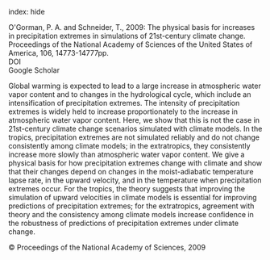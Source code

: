 index: hide

<div class="Citation">

  <div class="Citation-body">
    <div class="Citation-text">O'Gorman, P. A. and Schneider, T., 2009: The physical basis for increases in precipitation extremes in simulations of 21st-century climate change. <span class="Article-journal">Proceedings of the National Academy of Sciences of the United States of America, </span><span class="Article-volume">106, </span>14773-14777pp.</div>
    <div class="Citation-links">
      <div class="CitationLink" data-href="https://doi.org/10.1073/pnas.0907610106">
        <div class="CitationLink-icon CitationLink-Doi"></div>
        <div class="CitationLink-text">DOI</div>
      </div>
      <div class="CitationLink" data-href="https://scholar.google.com/scholar?q=10.1073/pnas.0907610106">
        <div class="CitationLink-icon CitationLink-Scholar"></div>
        <div class="CitationLink-text">Google Scholar</div>
      </div>
    </div>
  </div>
</div>

Global warming is expected to lead to a large increase in atmospheric water vapor content and to changes in the hydrological cycle, which include an intensification of precipitation extremes. The intensity of precipitation extremes is widely held to increase proportionately to the increase in atmospheric water vapor content. Here, we show that this is not the case in 21st-century climate change scenarios simulated with climate models. In the tropics, precipitation extremes are not simulated reliably and do not change consistently among climate models; in the extratropics, they consistently increase more slowly than atmospheric water vapor content. We give a physical basis for how precipitation extremes change with climate and show that their changes depend on changes in the moist-adiabatic temperature lapse rate, in the upward velocity, and in the temperature when precipitation extremes occur. For the tropics, the theory suggests that improving the simulation of upward velocities in climate models is essential for improving predictions of precipitation extremes; for the extratropics, agreement with theory and the consistency among climate models increase confidence in the robustness of predictions of precipitation extremes under climate change.

<div class="Citation-copy">
&copy; Proceedings of the National Academy of Sciences, 2009
</div>